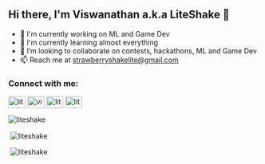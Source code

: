 ## Hi there, I'm Viswanathan a.k.a LiteShake 👋

- 🔭 I'm currently working on ML and Game Dev
- 🌱 I'm currently learning almost everything 
- 👯 I’m looking to collaborate on contests, hackathons, ML and Game Dev
- 📫 Reach me at strawberryshakelite@gmail.com

<!--
**LiteShake/LiteShake** is a ✨ _special_ ✨ repository because its `README.md` (this file) appears on your GitHub profile.

Here are some ideas to get you started:

- 🔭 I’m currently working on ...
- 🌱 I’m currently learning ...
- 👯 I’m looking to collaborate on ...
- 🤔 I’m looking for help with ...
- 💬 Ask me about ...
- 📫 How to reach me: ...
- 😄 Pronouns: ...
- ⚡ Fun fact: ...
-->

<h3 align="left">Connect with me:</h3>
<p align="left">
<a href="https://twitter.com/liteshake" target="blank"><img align="center" src="https://raw.githubusercontent.com/rahuldkjain/github-profile-readme-generator/master/src/images/icons/Social/twitter.svg" alt="liteshake" height="24" width="34" /></a>
<a href="https://linkedin.com/in/viswanathan v" target="blank"><img align="center" src="https://raw.githubusercontent.com/rahuldkjain/github-profile-readme-generator/master/src/images/icons/Social/linked-in-alt.svg" alt="viswanathan v" height="24" width="34" /></a>
<a href="https://instagram.com/liteshake" target="blank"><img align="center" src="https://raw.githubusercontent.com/rahuldkjain/github-profile-readme-generator/master/src/images/icons/Social/instagram.svg" alt="liteshake" height="24" width="34" /></a>
<a href="https://www.youtube.com/c/liteshake" target="blank"><img align="center" src="https://raw.githubusercontent.com/rahuldkjain/github-profile-readme-generator/master/src/images/icons/Social/youtube.svg" alt="liteshake" height="24" width="34" /></a>
</p>

<p><img align="left" src="https://github-readme-stats.vercel.app/api/top-langs?username=liteshake&show_icons=true&locale=en&layout=compact&theme=tokyonight" alt="liteshake" /></p>
<br>
<p>&nbsp;<img align="center" src="https://github-readme-streak-stats.herokuapp.com/?user=liteshake&theme=tokyonight" alt="liteshake" /></p>

<p>&nbsp;<img align="center" src="https://github-readme-stats.vercel.app/api?username=liteshake&show_icons=true&locale=en&theme=tokyonight" alt="liteshake" /></p>

